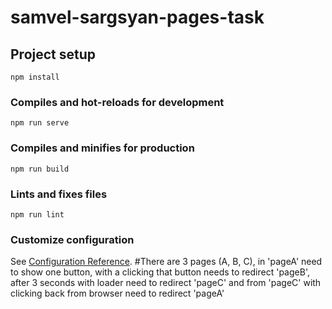 # samvel-sargsyan-pages-task

## Project setup
```
npm install
```

### Compiles and hot-reloads for development
```
npm run serve
```

### Compiles and minifies for production
```
npm run build
```

### Lints and fixes files
```
npm run lint
```

### Customize configuration
See [Configuration Reference](https://cli.vuejs.org/config/).
#There are 3 pages (A, B, C), 
in 'pageA' need to show one button, 
with a clicking that button needs to redirect 'pageB', 
after 3 seconds with loader need to redirect 'pageC' 
and from 'pageC' with clicking back from browser need to redirect 'pageA'